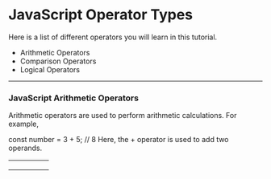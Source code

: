 # JavaScript Operator Types
Here is a list of different operators you will learn in this tutorial.

* Arithmetic Operators
* Comparison Operators
* Logical Operators

***

### JavaScript Arithmetic Operators
Arithmetic operators are used to perform arithmetic calculations. For example,

const number = 3 + 5; // 8
Here, the + operator is used to add two operands.

|   |   |   |   |   |
|---|---|---|---|---|
|   |   |   |   |   |
|   |   |   |   |   |
|   |   |   |   |   |
